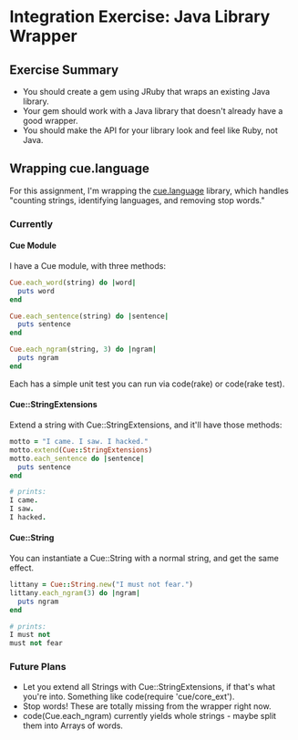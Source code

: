 # Integration Exercise: Java Library Wrapper

## Exercise Summary

- You should create a gem using JRuby that wraps an existing Java library.
- Your gem should work with a Java library that doesn't already have
  a good wrapper.
- You should make the API for your library look and feel like Ruby, not Java.

## Wrapping cue.language

For this assignment, I'm wrapping the
[cue.language](https://github.com/vcl/cue.language) library, which
handles "counting strings, identifying languages, and removing stop
words."

### Currently
#### Cue Module
I have a Cue module, with three methods:

```ruby
Cue.each_word(string) do |word|
  puts word
end

Cue.each_sentence(string) do |sentence|
  puts sentence
end

Cue.each_ngram(string, 3) do |ngram|
  puts ngram
end
```

Each has a simple unit test you can run via code(rake) or code(rake
test).

#### Cue::StringExtensions

Extend a string with Cue::StringExtensions, and it'll have those
methods:

```ruby
motto = "I came. I saw. I hacked."
motto.extend(Cue::StringExtensions)
motto.each_sentence do |sentence|
  puts sentence
end

# prints:
I came.
I saw.
I hacked.
```

#### Cue::String

You can instantiate a Cue::String with a normal string, and get the
same effect.

```ruby
littany = Cue::String.new("I must not fear.")
littany.each_ngram(3) do |ngram|
  puts ngram
end

# prints:
I must not
must not fear
```

### Future Plans

- Let you extend all Strings with Cue::StringExtensions, if that's
  what you're into. Something like code(require 'cue/core_ext').
- Stop words! These are totally missing from the wrapper right now.
- code(Cue.each_ngram) currently yields whole strings - maybe split
  them into Arrays of words.